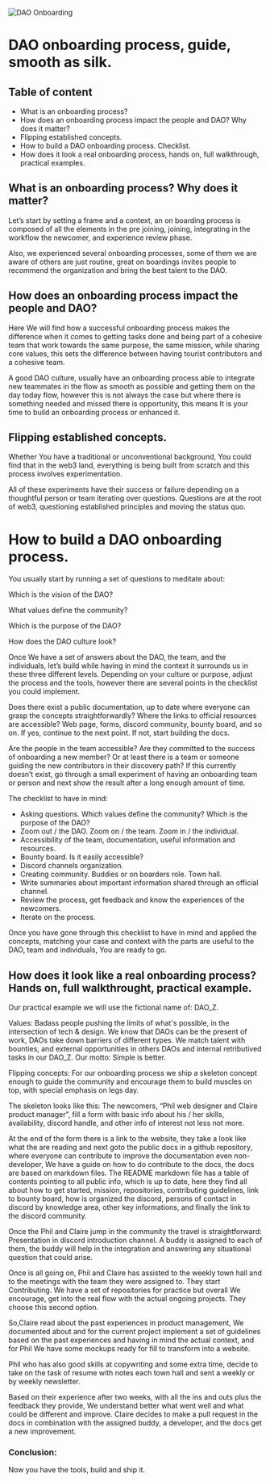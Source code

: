 ![DAO Onboarding](/images/blog/dao-onboarding.jpg)

# DAO onboarding process, guide, smooth as silk.

## Table of content
* What is an onboarding process?
* How does an onboarding process impact the people and DAO? Why does it matter?
* Flipping established concepts.
* How to build a DAO onboarding process. Checklist.
* How does it look a real onboarding process, hands on, full walkthrough, practical examples.

## What is an onboarding process? Why does it matter?
Let’s start by setting a frame and a context, an on boarding process is composed of all the elements in the pre joining, joining, integrating in the workflow the newcomer, and experience review phase.

Also, we experienced several onboarding processes, some of them we are aware of others are just routine, great on boardings invites people to recommend the organization and bring the best talent to the DAO.

## How does an onboarding process impact the people and DAO? 

Here We will find how a successful onboarding process makes the difference when it comes to getting tasks done and being part of a cohesive team that work towards the same purpose, the same mission, while sharing core values, this sets the difference between having tourist contributors and a cohesive team.

A good DAO culture, usually have an onboarding process able to integrate new teammates in the flow as smooth as possible and getting them on the day today flow, however this is not always the case but where there is something needed and missed there is opportunity, this means It is your time to build an onboarding process or enhanced it.

## Flipping established concepts.

Whether You have a traditional or unconventional background, You could find that in the web3 land, everything is being built from scratch and this process involves experimentation.

All of these experiments have their success or failure depending on a thoughtful person or team iterating over questions. Questions are at the root of web3, questioning established principles and moving the status quo.




# How to build a DAO onboarding process.
You usually start by running a set of questions to meditate about:

Which is the vision of the DAO?

What values define the community? 

Which is the purpose of the DAO?

How does the DAO culture look?

Once We have a set of answers about the DAO, the team, and the individuals, let’s build while having in mind the context it surrounds us in these three different levels.
Depending on your culture or purpose, adjust the process and the tools, however there are several points in the checklist you could implement.

Does there exist a public documentation, up to date where everyone can grasp the concepts straightforwardly? Where the links to official resources are accessible? Web page, forms, discord community, bounty board, and so on. If yes, continue to the next point. If not, start building the docs.

Are the people in the team accessible? Are they committed to the success of onboarding a new member? Or at least there is a team or someone guiding the new contributors in their discovery path? If this currently doesn’t exist, go through a small experiment of having an onboarding team or person and next show the result after a long enough amount of time.

The checklist to have in mind:
* Asking questions. Which values define the community? Which is the purpose of the DAO?
* Zoom out / the DAO. Zoom on / the team. Zoom in / the individual.
* Accessibility of the team, documentation, useful information and resources.
* Bounty board. Is it easily accessible?
* Discord channels organization.
* Creating community. Buddies or on boarders role. Town hall. 
* Write summaries about important information shared through an official channel.
* Review the process, get feedback and know the experiences of the newcomers.
* Iterate on the process.

Once you have gone through this checklist to have in mind and applied the concepts, matching your case and context with the parts are useful to the DAO, team and individuals, You are ready to go.

## How does it look like a real onboarding process? Hands on, full walkthrought, practical example.

Our practical example we will use the fictional name of:
DAO_Z.

Values: Badass people pushing the limits of what's possible, in the intersection of tech & design.
We know that DAOs can be the present of work, DAOs take down barriers of different types.
We match talent with bounties, and external opportunities in others DAOs and internal retributived tasks in our DAO_Z.
Our motto: Simple is better.

Flipping concepts: For our onboarding process we ship a skeleton concept enough to guide the community and encourage them to build muscles on top, with special emphasis on legs day.

The skeleton looks like this: The newcomers, “Phil web designer and Claire product manager”, fill a form with basic info about his / her skills, availability, discord handle, and other info of interest not less not more.

At the end of the form there is a link to the website, they take a look like what the are reading and next goto  the public docs in a github repository, where everyone can contribute to improve the documentation even non-developer, We have a guide on how to do contribute to the docs, the docs are based on markdown files.
The README markdown file has a table of contents pointing to all public info, which is up to date, here they find all about how to get started, mission, repositories, contributing guidelines, link to bounty board, how is organized the discord, persons of contact in discord by knowledge area, other key informations, and finally the link to the discord community.

Once the Phil and Claire  jump in the community the travel is straightforward:
Presentation in discord introduction channel.
A buddy is assigned to each of them, the buddy will help in the integration and answering any situational question that could arise.

Once is all going on, Phil and Claire has assisted to the weekly town hall and to the meetings with the team they were assigned to.
They start Contributing. We have a set of repositories for practice but overall We encourage, get into the real flow with the actual ongoing projects. They choose this second option.

So,Claire read about the past experiences in product management, We documented about and for the current project implement a set of guidelines based on the past experiences and having in mind the actual context, and for Phil We have some mockups ready for fill to transform into a website.

Phil who has also good skills at copywriting and some extra time, decide to take on the task of resume with notes each town hall and sent a weekly or by weekly newsletter.

Based on their experience after two weeks, with all the ins and outs plus the feedback they provide, We understand better what went well and what could be different and improve.
Claire decides to make a pull request in the docs in combination with the assigned buddy, a developer, and the docs get a new improvement.


### Conclusion:
Now you have the tools, build and ship it.